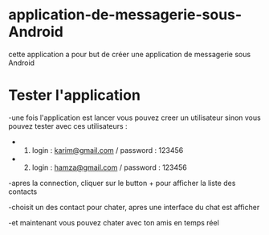 # application-de-messagerie-sous-Android

cette application a pour but de créer une application de messagerie sous Android 

# Tester l'application
-une fois l'application est lancer vous pouvez creer un utilisateur sinon vous pouvez tester avec ces utilisateurs :

- 1. login : karim@gmail.com / password : 123456
- 2. login : hamza@gmail.com / password : 123456

-apres la connection, cliquer sur le button + pour afficher la liste des contacts

-choisit un des contact pour chater, apres une interface du chat est afficher

-et maintenant vous pouvez chater avec ton amis en temps réel 

